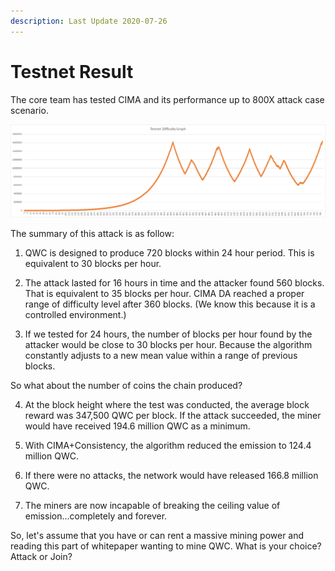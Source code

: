 ```yaml
---
description: Last Update 2020-07-26
---
```


# Testnet Result

The core team has tested CIMA and its performance up to 800X attack case scenario.

![Difficulty graph when 800X hashrate increase](../../../.gitbook/assets/image.png)

The summary of this attack is as follow:  
  
1. QWC is designed to produce 720 blocks within 24 hour period. This is equivalent to 30 blocks per hour.   
  
2. The attack lasted for 16 hours in time and the attacker found 560 blocks. That is equivalent to 35 blocks per hour. CIMA DA reached a proper range of difficulty level after 360 blocks. \(We know this because it is a controlled environment.\)  
  
3. If we tested for 24 hours, the number of blocks per hour found by the attacker would be close to 30 blocks per hour. Because the algorithm constantly adjusts to a new mean value within a range of previous blocks.   
  
So what about the number of coins the chain produced?  
  
4. At the block height where the test was conducted, the average block reward was 347,500 QWC per block. If the attack succeeded, the miner would have received 194.6 million QWC as a minimum.  
  
5. With CIMA+Consistency, the algorithm reduced the emission to 124.4 million QWC.  
  
6. If there were no attacks, the network would have released 166.8 million QWC.  
  
7. The miners are now incapable of breaking the ceiling value of emission...completely and forever.  
  
So, let's assume that you have or can rent a massive mining power and reading this part of whitepaper wanting to mine QWC. What is your choice? Attack or Join?


